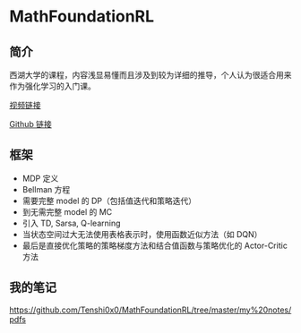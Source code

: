 # MathFoundationRL

## 简介

西湖大学的课程，内容浅显易懂而且涉及到较为详细的推导，个人认为很适合用来作为强化学习的入门课。

[视频链接](https://www.bilibili.com/video/BV1sd4y167NS/?spm_id_from=333.337.search-card.all.click&vd_source=b5280617363e9b17c3999fa2af42fee4)

[Github 链接](https://github.com/MathFoundationRL/Book-Mathematical-Foundation-of-Reinforcement-Learning)

## 框架

- MDP 定义
- Bellman 方程
- 需要完整 model 的 DP（包括值迭代和策略迭代）
- 到无需完整 model 的 MC
- 引入 TD, Sarsa, Q-learning
- 当状态空间过大无法使用表格表示时，使用函数近似方法（如 DQN）
- 最后是直接优化策略的策略梯度方法和结合值函数与策略优化的 Actor-Critic 方法

## 我的笔记

<https://github.com/Tenshi0x0/MathFoundationRL/tree/master/my%20notes/pdfs>

